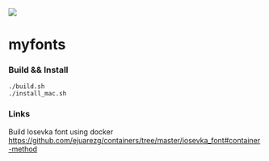 ![](https://github.com/awnion/myfonts/blob/master/imgs/iosevka-custom.png?raw=true)

# myfonts

### Build && Install

```
./build.sh
./install_mac.sh
```

### Links

Build Iosevka font using docker
https://github.com/ejuarezg/containers/tree/master/iosevka_font#container-method
